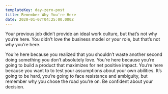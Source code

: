 ```yaml
---
templateKey: day-zero-post
title: Remember Why You're Here
date: 2020-01-07T04:25:00.000Z
---
```

Your previous job didn’t provide an ideal work culture, but that’s not why you’re here. You didn’t love the business model or your role, but that’s not why you’re here.

You’re here because you realized that you shouldn’t waste another second doing something you don’t absolutely love. You’re here because you’re going to build a product that maximizes for net positive impact. You’re here because you want to to test your assumptions about your own abilities. It’s going to be hard, you’re going to face resistance and ambiguity, but remember why you chose the road you’re on. Be confident about your decision.